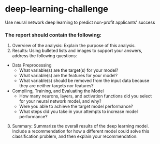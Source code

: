 # deep-learning-challenge
Use neural network deep learning to predict non-profit applicants' success 

### The report should contain the following:
1.	Overview of the analysis: Explain the purpose of this analysis.
2.	Results: Using bulleted lists and images to support your answers, address the following questions:
  - Data Preprocessing
    - What variable(s) are the target(s) for your model?
    - What variable(s) are the features for your model?
    - What variable(s) should be removed from the input data because they are neither targets nor features?
  - Compiling, Training, and Evaluating the Model
    - How many neurons, layers, and activation functions did you select for your neural network model, and why?
    - Were you able to achieve the target model performance?
    - What steps did you take in your attempts to increase model performance?
3.	Summary: Summarize the overall results of the deep learning model. Include a recommendation for how a different model could solve this classification problem, and then explain your recommendation.
